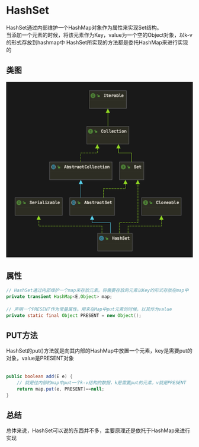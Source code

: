 # HashSet

HashSet通过内部维护一个HashMap对象作为属性来实现Set结构。  
当添加一个元素的时候，将该元素作为Key，value为一个空的Object对象，以k-v的形式存放到hashmap中
HashSet所实现的方法都是委托HashMap来进行实现的

## 类图

![HashMap](image/HashSet.jpg)

## 属性

~~~ java
// HashSet通过内部维护一个map来存放元素。将需要存放的元素以Key的形式存放在map中
private transient HashMap<E,Object> map;

// 声明一个PRESENT作为常量属性。用来在Map中put元素的时候，以其作为value
private static final Object PRESENT = new Object();
~~~

## PUT方法

HashSet的put()方法就是向其内部的HashMap中放置一个元素，key是需要put的对象，value是PRESENT对象

~~~ java

public boolean add(E e) {
    // 就是往内部的map中put一个k-v结构的数据，k是需要put的元素，v就是PRESENT
    return map.put(e, PRESENT)==null;
}
~~~

## 总结

总体来说，HashSet可以说的东西并不多，主要原理还是依托于HashMap来进行实现
